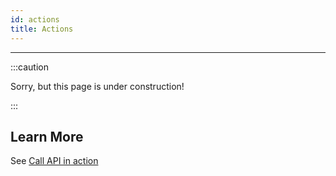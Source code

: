 ```yaml
---
id: actions
title: Actions
---
```


---------------

:::caution

Sorry, but this page is under construction!

:::

## Learn More

See [Call API in action](/docs/conversation-studio/tutorials/external-api)
